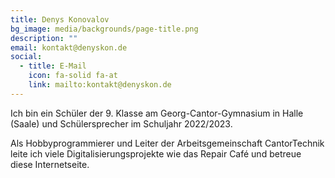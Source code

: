 ```yaml
---
title: Denys Konovalov
bg_image: media/backgrounds/page-title.png
description: ""
email: kontakt@denyskon.de
social:
  - title: E-Mail
    icon: fa-solid fa-at
    link: mailto:kontakt@denyskon.de
---
```


Ich bin ein Schüler der 9. Klasse am Georg-Cantor-Gymnasium in Halle (Saale) und Schülersprecher im Schuljahr 2022/2023.

Als Hobbyprogrammierer und Leiter der Arbeitsgemeinschaft CantorTechnik leite ich viele Digitalisierungsprojekte wie das Repair Café und betreue diese Internetseite.
